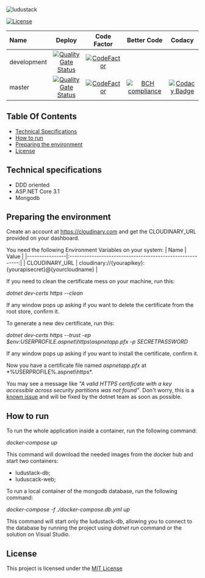 ![ludustack](https://github.com/anteatergames/ludustack/blob/master/LuduStack.Web/wwwroot/images/logo-horizontal-black-1024w.png?raw=true)

[![License](https://img.shields.io/github/license/anteatergames/indievisible)](https://github.com/anteatergames/ludustack/blob/master/LICENSE)


| Name|Deploy|Code Factor|Better Code|Codacy|
|:-|:-:|:-:|:-:|:-:|
|development|[![Quality Gate Status](https://sonarcloud.io/api/project_badges/measure?branch=development&project=anteatergames_ludustack&metric=alert_status)](https://sonarcloud.io/dashboard?id=anteatergames_ludustack&branch=development)|[![CodeFactor](https://www.codefactor.io/repository/github/anteatergames/ludustack/badge)](https://www.codefactor.io/repository/github/anteatergames/ludustack)|
|master|[![Quality Gate Status](https://sonarcloud.io/api/project_badges/measure?branch=master&project=anteatergames_ludustack&metric=alert_status)](https://sonarcloud.io/dashboard?id=anteatergames_ludustack&branch=master)|[![CodeFactor](https://www.codefactor.io/repository/github/anteatergames/ludustack/badge)](https://www.codefactor.io/repository/github/anteatergames/ludustack)|[![BCH compliance](https://bettercodehub.com/edge/badge/anteatergames/indievisible?branch=master)](https://bettercodehub.com/)|[![Codacy Badge](https://app.codacy.com/project/badge/Grade/d3db41f42938477499a591178186d3da)](https://www.codacy.com/gh/anteatergames/ludustack/dashboard?utm_source=github.com&amp;utm_medium=referral&amp;utm_content=anteatergames/ludustack&amp;utm_campaign=Badge_Grade)|

## Table Of Contents
- [Technical Specifications](#technical-specifications)
- [How to run](#how-to-run)
- [Preparing the environment](#preparing-the-environment)
- [License](#license)

## Technical specifications
- DDD oriented
- ASP.NET Core 3.1
- Mongodb

## Preparing the environment

Create an account at https://cloudinary.com and get the CLOUDINARY_URL provided on your dashboard.

You need the following Environment Variables on your system:
| Name           |                           Value                           |
|----------------|:---------------------------------------------------------:|
| CLOUDINARY_URL | cloudinary://{yourapikey}:{yourapisecret}@{yourcloudname} |

If you need to clean the certificate mess on your machine, run this:

*dotnet dev-certs https --clean*

If any window pops up asking if you want to delete the certificate from the root store, confirm it.

To generate a new dev certificate, run this:

*dotnet dev-certs https --trust -ep $env:USERPROFILE\.aspnet\https\aspnetapp.pfx -p SECRETPASSWORD*

If any window pops up asking if you want to install the certificate, confirm it.

Now you have a certificate file named *aspnetapp.pfx* at *%USERPROFILE%\.aspnet\https\*.

You may see a message like *"A valid HTTPS certificate with a key accessible across security partitions was not found"*. Don't worry, this is a [known issue](https://github.com/dotnet/aspnetcore/issues/21948) and will be fixed by the dotnet team as soon as possible.

## How to run
To run the whole application inside a container, run the following command:

*docker-compose up*

This command will download the needed images from the docker hub and start two containers:

- ludustack-db;
- luduscack-web;

To run a local container of the mongodb database, run the following command:

*docker-compose -f ./docker-compose.db.yml up*

This command will start only the ludustack-db, allowing you to connect to the database by running the project using *dotnet run* command or the solution on Visual Studio.

## License
This project is licensed under the [MIT License](https://github.com/anteatergames/ludustack/blob/master/LICENSE)
